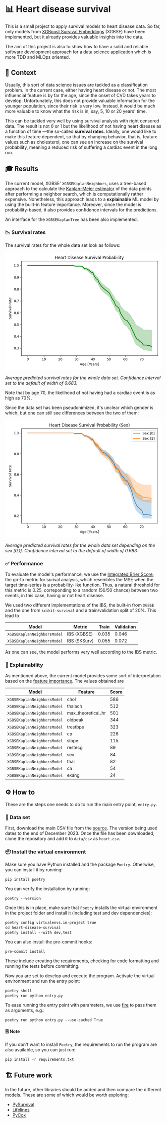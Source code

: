 # 📊 Heart disease survival

This is a small project to apply survival models to heart disease data. So far, only models from [XGBoost Survival Embeddings](https://loft-br.github.io/xgboost-survival-embeddings/index.html) (XGBSE) have been implemented, but it already provides valuable insights into the data.

The aim of this project is also to show how to have a solid and reliable software development approach for a data science application which is more TDD and MLOps oriented.

## 📜 Context

Usually, this sort of data science issues are tackled as a classification problem. In the current case, either having heart disease or not. The most influencial feature is by far the age, since the onset of CVD takes years to develop. Unfortunately, this does not provide valuable information for the younger population, since their risk is very low. Instead, it would be much more valuable to know what the risk is in, say, 5, 10 or 20 years' time.

This can be tackled very well by using survival analysis with right censored data. The result is not 0 or 1 but the likelihood of not having heart disease as a function of time —the so-called **survival rates**. Ideally, one would like to make this feature dependent, so that by changing behavior, that is, feature values such as cholesterol, one can see an increase on the survival probability, meaning a reduced risk of suffering a cardiac event in the long run.

## 🎓 Results

The current model, XGBSE' `XGBSEKaplanNeighbors`, uses a tree-based approach  to the calculate the [Kaplan–Meier estimator](https://en.wikipedia.org/wiki/Kaplan–Meier_estimator) of the data points after performing a neighbor search, which is computationally rather expensive. Nonetheless, this approach leads to a **explainable** ML model by using the built-in feature importance. Moreover, since the model is probability-based, it also provides confidence intervals for the predictions.

An interface for the `XGBSEKaplanTree` has been also implemented.

### 📉 Survival rates

The survival rates for the whole data set look as follows:

![](data/figs/survival_rates.png)

*Average predicted survival rates for the whole data set. Confidence interval set to the default of width of 0.683.*

Note that by age 70, the likelihood of not having had a cardiac event is as high as 70%.

Since the data set has been pseudonimized, it's unclear which gender is which, but one can still see differences between the two of them:

![](data/figs/survival_rates_sex.png)

*Average predicted survival rates for the whole data set depending on the sex [0,1]. Confidence interval set to the default of width of 0.683.*


### ✅ Performance

To evaluate the model's performance, we use the [Integrated Brier Score](https://scikit-survival.readthedocs.io/en/stable/api/generated/sksurv.metrics.integrated_brier_score.html), the go-to metric for surival analysis, which resembles the MSE when the target time-series is a probability-like function. Thus, a natural threshold for this metric is 0.25, correponding to a random (50/50 chance) between two events, in this case, having or not heart disease.

We used two different implementations of the IBS, the built-in from `XGBSE` and the one from `scikit-survival` and a train/validation split of 20%. This lead to

| Model | Metric | Train | Validation |
|---|---|---|---|
|`XGBSEKaplanNeighborsModel`|IBS (XGBSE)|0.035|0.046|
|`XGBSEKaplanNeighborsModel`|IBS (SKSurv)|0.055|0.072|

As one can see, the model performs very well according to the IBS metric.

### 📖 Explainability

As mentioned above, the current model provides some sort of interpretation based on the [feature importance](https://xgboost.readthedocs.io/en/latest/python/python_api.html#xgboost.Booster.get_score). The values obtained are

| Model | Feature | Score |
|---|---|---|
|`XGBSEKaplanNeighborsModel`|              chol|586|
|`XGBSEKaplanNeighborsModel`|           thalach|512|
|`XGBSEKaplanNeighborsModel`|max_theoretical_hr|501|
|`XGBSEKaplanNeighborsModel`|           oldpeak|344|
|`XGBSEKaplanNeighborsModel`|          trestbps|323|
|`XGBSEKaplanNeighborsModel`|                cp|226|
|`XGBSEKaplanNeighborsModel`|             slope|115|
|`XGBSEKaplanNeighborsModel`|           restecg| 89|
|`XGBSEKaplanNeighborsModel`|               sex| 84|
|`XGBSEKaplanNeighborsModel`|              thal| 82|
|`XGBSEKaplanNeighborsModel`|                ca| 54|
|`XGBSEKaplanNeighborsModel`|             exang| 24|


## ⚙️ How to

These are the steps one needs to do to run the main entry point, `entry.py`.

### 💾 Data set

First, download the main CSV file from the [source](https://www.kaggle.com/datasets/johnsmith88/heart-disease-dataset/). The version being used dates to the end of December 2023. Once the file has been downloaded, clone the repository and add it to `data/csv` as `heart.csv`.

### 📦 Install the virtual environment

Make sure you have Python installed and the package `Poetry`. Otherwise, you can install it by running:

```commandline
pip install poetry
```

You can verify the installation by running:
```commandline
poetry --version
```

Once this is in place, make sure that `Poetry` installs the virtual environment in the project folder and install it (including test and dev dependencies):

```commandline
poetry config virtualenvs.in-project true
cd heart-disease-survival
poetry install --with dev,test
```

You can also install the pre-commit hooks:

```commandline
pre-commit install
```

These include creating the requirements, checking for code formatting and running the tests before committing.

Now you are set to develop and execute the program. Activate the virtual environment and run the entry point:

```commandline
poetry shell
poetry run python entry.py
```

To ease running the entry point with parameters, we use [fire](https://google.github.io/python-fire/guide/) to pass them as arguments, e.g.:

```commandline
poetry run python entry.py --use-cached True
```

#### 🗒️ Note
If you don't want to install `Poetry`, the requirements to run the program are also available, so you can just run:

```commandline
pip install -r requirements.txt
```

## 🏗️ Future work

In the future, other libraries should be added and then compare the different models. These are some of which would be worth exploring:

- [PySurvival](https://square.github.io/pysurvival/intro.html)
- [Lifelines](https://lifelines.readthedocs.io/en/latest/)
- [PyCox](https://github.com/havakv/pycox)